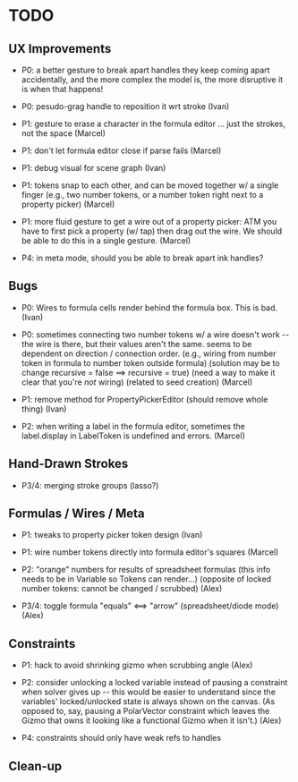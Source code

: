 # TODO

## UX Improvements

- P0: a better gesture to break apart handles
  they keep coming apart accidentally, and the more complex the model is,
  the more disruptive it is when that happens!

- P0: pesudo-grag handle to reposition it wrt stroke
  (Ivan)

- P1: gesture to erase a character in the formula editor
  ... just the strokes, not the space
  (Marcel)

- P1: don't let formula editor close if parse fails
  (Marcel)

- P1: debug visual for scene graph
  (Ivan)

- P1: tokens snap to each other, and can be moved together w/ a single finger
  (e.g., two number tokens, or a number token right next to a property picker)
  (Marcel)

- P1: more fluid gesture to get a wire out of a property picker:
  ATM you have to first pick a property (w/ tap) then drag out the wire.
  We should be able to do this in a single gesture.
  (Marcel)

- P4: in meta mode, should you be able to break apart ink handles?

## Bugs

- P0: Wires to formula cells render behind the formula box. This is bad.
  (Ivan)

- P0: sometimes connecting two number tokens w/ a wire doesn't work -- the wire is there, but their
  values aren't the same. seems to be dependent on direction / connection order.
  (e.g., wiring from number token in formula to number token outside formula)
  (solution may be to change recursive = false ==> recursive = true)
  (need a way to make it clear that you're _not_ wiring)
  (related to seed creation)
  (Marcel)

- P1: remove method for PropertyPickerEditor (should remove whole thing)
  (Ivan)

- P2: when writing a label in the formula editor, sometimes the label.display in LabelToken is undefined and errors.
  (Marcel)

## Hand-Drawn Strokes

- P3/4: merging stroke groups (lasso?)

## Formulas / Wires / Meta

- P1: tweaks to property picker token design
  (Ivan)

- P1: wire number tokens directly into formula editor's squares
  (Marcel)

- P2: "orange" numbers for results of spreadsheet formulas
  (this info needs to be in Variable so Tokens can render...)
  (opposite of locked number tokens: cannot be changed / scrubbed)
  (Alex)

- P3/4: toggle formula "equals" <==> "arrow" (spreadsheet/diode mode)
  (Alex)

## Constraints

- P1: hack to avoid shrinking gizmo when scrubbing angle
  (Alex)

- P2: consider unlocking a locked variable instead of pausing a constraint
  when solver gives up -- this would be easier to understand since
  the variables' locked/unlocked state is always shown on the canvas.
  (As opposed to, say, pausing a PolarVector constraint which leaves
  the Gizmo that owns it looking like a functional Gizmo when it isn't.)
  (Alex)

- P4: constraints should only have weak refs to handles

## Clean-up
